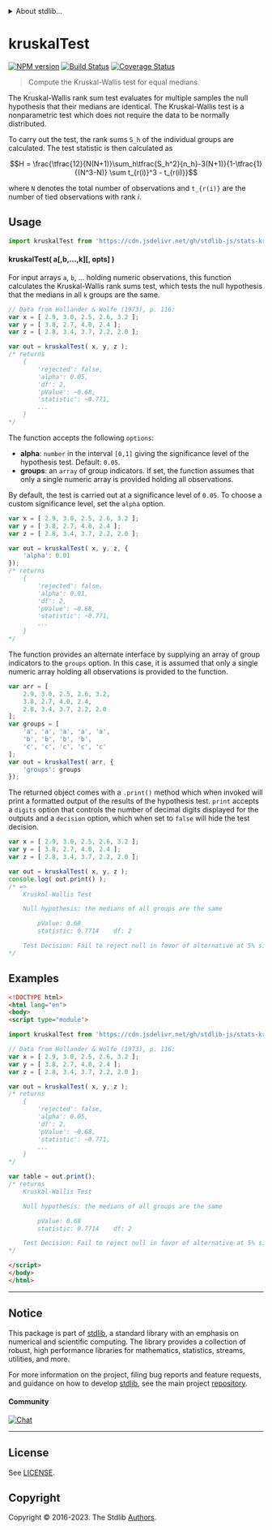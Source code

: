 <!--

@license Apache-2.0

Copyright (c) 2018 The Stdlib Authors.

Licensed under the Apache License, Version 2.0 (the "License");
you may not use this file except in compliance with the License.
You may obtain a copy of the License at

   http://www.apache.org/licenses/LICENSE-2.0

Unless required by applicable law or agreed to in writing, software
distributed under the License is distributed on an "AS IS" BASIS,
WITHOUT WARRANTIES OR CONDITIONS OF ANY KIND, either express or implied.
See the License for the specific language governing permissions and
limitations under the License.

-->


<details>
  <summary>
    About stdlib...
  </summary>
  <p>We believe in a future in which the web is a preferred environment for numerical computation. To help realize this future, we've built stdlib. stdlib is a standard library, with an emphasis on numerical and scientific computation, written in JavaScript (and C) for execution in browsers and in Node.js.</p>
  <p>The library is fully decomposable, being architected in such a way that you can swap out and mix and match APIs and functionality to cater to your exact preferences and use cases.</p>
  <p>When you use stdlib, you can be absolutely certain that you are using the most thorough, rigorous, well-written, studied, documented, tested, measured, and high-quality code out there.</p>
  <p>To join us in bringing numerical computing to the web, get started by checking us out on <a href="https://github.com/stdlib-js/stdlib">GitHub</a>, and please consider <a href="https://opencollective.com/stdlib">financially supporting stdlib</a>. We greatly appreciate your continued support!</p>
</details>

# kruskalTest

[![NPM version][npm-image]][npm-url] [![Build Status][test-image]][test-url] [![Coverage Status][coverage-image]][coverage-url] <!-- [![dependencies][dependencies-image]][dependencies-url] -->

> Compute the Kruskal-Wallis test for equal medians.

<section class="intro">

The Kruskal-Wallis rank sum test evaluates for multiple samples the null hypothesis that their medians are identical. The Kruskal-Wallis test is a nonparametric test which does not require the data to be normally distributed.

To carry out the test, the rank sums `S_h` of the individual groups are calculated. The test statistic is then calculated as

<!-- <equation class="equation" label="eq:kruskal_test_statistic" align="center" raw="H = \frac{\tfrac{12}{N(N+1)}\sum_h\tfrac{S_h^2}{n_h}-3(N+1)}{1-\tfrac{1}{(N^3-N)} \sum t_{r(i)}^3 - t_{r(i)}}" alt="Equation for the Kruskal-Wallis test statistic."> -->

```math
H = \frac{\tfrac{12}{N(N+1)}\sum_h\tfrac{S_h^2}{n_h}-3(N+1)}{1-\tfrac{1}{(N^3-N)} \sum t_{r(i)}^3 - t_{r(i)}}
```

<!-- <div class="equation" align="center" data-raw-text="H = \frac{\tfrac{12}{N(N+1)}\sum_h\tfrac{S_h^2}{n_h}-3(N+1)}{1-\tfrac{1}{(N^3-N)} \sum t_{r(i)}^3 - t_{r(i)}}" data-equation="eq:kruskal_test_statistic">
    <img src="https://cdn.jsdelivr.net/gh/stdlib-js/stdlib@e1fbdee688c5409e4cc6b0cd06d90b1cd2abd67c/lib/node_modules/@stdlib/stats/kruskal-test/docs/img/equation_kruskal_test_statistic.svg" alt="Equation for the Kruskal-Wallis test statistic.">
    <br>
</div> -->

<!-- </equation> -->

where `N` denotes the total number of observations and `t_{r(i)}` are the number of tied observations with rank _i_.

</section>

<!-- /.intro -->



<section class="usage">

## Usage

```javascript
import kruskalTest from 'https://cdn.jsdelivr.net/gh/stdlib-js/stats-kruskal-test@esm/index.mjs';
```

#### kruskalTest( a\[,b,...,k]\[, opts] )

For input arrays `a`, `b`, ... holding numeric observations, this function calculates the Kruskal-Wallis rank sums test, which tests the null hypothesis that the medians in all `k` groups are the same. 

```javascript
// Data from Hollander & Wolfe (1973), p. 116:
var x = [ 2.9, 3.0, 2.5, 2.6, 3.2 ];
var y = [ 3.8, 2.7, 4.0, 2.4 ];
var z = [ 2.8, 3.4, 3.7, 2.2, 2.0 ];

var out = kruskalTest( x, y, z );
/* returns
    {
        'rejected': false,
        'alpha': 0.05,
        'df': 2,
        'pValue': ~0.68,
        'statistic': ~0.771,
        ...
    }
*/
```

The function accepts the following `options`:

-   **alpha**: `number` in the interval `[0,1]` giving the significance level of the hypothesis test. Default: `0.05`.
-   **groups**: an `array` of group indicators. If set, the function assumes that only a single numeric array is provided holding all observations.

By default, the test is carried out at a significance level of `0.05`. To choose a custom significance level, set the `alpha` option.

```javascript
var x = [ 2.9, 3.0, 2.5, 2.6, 3.2 ];
var y = [ 3.8, 2.7, 4.0, 2.4 ];
var z = [ 2.8, 3.4, 3.7, 2.2, 2.0 ];

var out = kruskalTest( x, y, z, {
    'alpha': 0.01
});
/* returns
    {
        'rejected': false,
        'alpha': 0.01,
        'df': 2,
        'pValue': ~0.68,
        'statistic': ~0.771,
        ...
    }
*/
```

The function provides an alternate interface by supplying an array of group indicators to the `groups` option. In this case, it is assumed that only a single numeric array holding all observations is provided to the function.

<!-- eslint-disable array-element-newline -->

```javascript
var arr = [
    2.9, 3.0, 2.5, 2.6, 3.2,
    3.8, 2.7, 4.0, 2.4,
    2.8, 3.4, 3.7, 2.2, 2.0
];
var groups = [
    'a', 'a', 'a', 'a', 'a',
    'b', 'b', 'b', 'b',
    'c', 'c', 'c', 'c', 'c'
];
var out = kruskalTest( arr, {
    'groups': groups
});
```

The returned object comes with a `.print()` method which when invoked will print a formatted output of the results of the hypothesis test. `print` accepts a `digits` option that controls the number of decimal digits displayed for the outputs and a `decision` option, which when set to `false` will hide the test decision.

```javascript
var x = [ 2.9, 3.0, 2.5, 2.6, 3.2 ];
var y = [ 3.8, 2.7, 4.0, 2.4 ];
var z = [ 2.8, 3.4, 3.7, 2.2, 2.0 ];

var out = kruskalTest( x, y, z );
console.log( out.print() );
/* =>
    Kruskal-Wallis Test

    Null hypothesis: the medians of all groups are the same

        pValue: 0.68
        statistic: 0.7714    df: 2

    Test Decision: Fail to reject null in favor of alternative at 5% significance level
*/
```

</section>

<!-- /.usage -->

<section class="examples">

## Examples

<!-- eslint no-undef: "error" -->

```html
<!DOCTYPE html>
<html lang="en">
<body>
<script type="module">

import kruskalTest from 'https://cdn.jsdelivr.net/gh/stdlib-js/stats-kruskal-test@esm/index.mjs';

// Data from Hollander & Wolfe (1973), p. 116:
var x = [ 2.9, 3.0, 2.5, 2.6, 3.2 ];
var y = [ 3.8, 2.7, 4.0, 2.4 ];
var z = [ 2.8, 3.4, 3.7, 2.2, 2.0 ];

var out = kruskalTest( x, y, z );
/* returns
    {
        'rejected': false,
        'alpha': 0.05,
        'df': 2,
        'pValue': ~0.68,
        'statistic': ~0.771,
        ...
    }
*/

var table = out.print();
/* returns
    Kruskal-Wallis Test

    Null hypothesis: the medians of all groups are the same

        pValue: 0.68
        statistic: 0.7714    df: 2

    Test Decision: Fail to reject null in favor of alternative at 5% significance level
*/

</script>
</body>
</html>
```

</section>

<!-- /.examples -->

<section class="references">

</section>

<!-- /.references -->

<!-- Section for related `stdlib` packages. Do not manually edit this section, as it is automatically populated. -->

<section class="related">

</section>

<!-- /.related -->

<!-- Section for all links. Make sure to keep an empty line after the `section` element and another before the `/section` close. -->


<section class="main-repo" >

* * *

## Notice

This package is part of [stdlib][stdlib], a standard library with an emphasis on numerical and scientific computing. The library provides a collection of robust, high performance libraries for mathematics, statistics, streams, utilities, and more.

For more information on the project, filing bug reports and feature requests, and guidance on how to develop [stdlib][stdlib], see the main project [repository][stdlib].

#### Community

[![Chat][chat-image]][chat-url]

---

## License

See [LICENSE][stdlib-license].


## Copyright

Copyright &copy; 2016-2023. The Stdlib [Authors][stdlib-authors].

</section>

<!-- /.stdlib -->

<!-- Section for all links. Make sure to keep an empty line after the `section` element and another before the `/section` close. -->

<section class="links">

[npm-image]: http://img.shields.io/npm/v/@stdlib/stats-kruskal-test.svg
[npm-url]: https://npmjs.org/package/@stdlib/stats-kruskal-test

[test-image]: https://github.com/stdlib-js/stats-kruskal-test/actions/workflows/test.yml/badge.svg?branch=v0.1.0
[test-url]: https://github.com/stdlib-js/stats-kruskal-test/actions/workflows/test.yml?query=branch:v0.1.0

[coverage-image]: https://img.shields.io/codecov/c/github/stdlib-js/stats-kruskal-test/main.svg
[coverage-url]: https://codecov.io/github/stdlib-js/stats-kruskal-test?branch=main

<!--

[dependencies-image]: https://img.shields.io/david/stdlib-js/stats-kruskal-test.svg
[dependencies-url]: https://david-dm.org/stdlib-js/stats-kruskal-test/main

-->

[chat-image]: https://img.shields.io/gitter/room/stdlib-js/stdlib.svg
[chat-url]: https://app.gitter.im/#/room/#stdlib-js_stdlib:gitter.im

[stdlib]: https://github.com/stdlib-js/stdlib

[stdlib-authors]: https://github.com/stdlib-js/stdlib/graphs/contributors

[umd]: https://github.com/umdjs/umd
[es-module]: https://developer.mozilla.org/en-US/docs/Web/JavaScript/Guide/Modules

[deno-url]: https://github.com/stdlib-js/stats-kruskal-test/tree/deno
[umd-url]: https://github.com/stdlib-js/stats-kruskal-test/tree/umd
[esm-url]: https://github.com/stdlib-js/stats-kruskal-test/tree/esm
[branches-url]: https://github.com/stdlib-js/stats-kruskal-test/blob/main/branches.md

[stdlib-license]: https://raw.githubusercontent.com/stdlib-js/stats-kruskal-test/main/LICENSE

</section>

<!-- /.links -->
